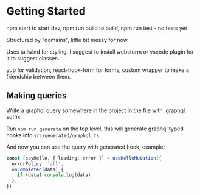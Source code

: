 # Getting Started

npm start to start dev, npm run build to build, npm run test - no tests yet

Structured by "domains", little bit messy for now.

Uses tailwind for styling, I suggest to install webstorm or vscode plugin for it to suggest classes.

yup for validation, react-hook-form for forms, custom wrapper to make a friendship between them.

## Making queries

Write a graphql query somewhere in the project in the file with .graphql suffix.

Run `npm run generate` on the top level, this will generate graphql typed hooks into `src/generated/graphql.ts`

And now you can use the query with generated hook, example:

```ts
const [sayHello, { loading, error }] = useHelloMutation({
  errorPolicy: 'all',
  onCompleted(data) {
    if (data) console.log(data)
  },
})
```
